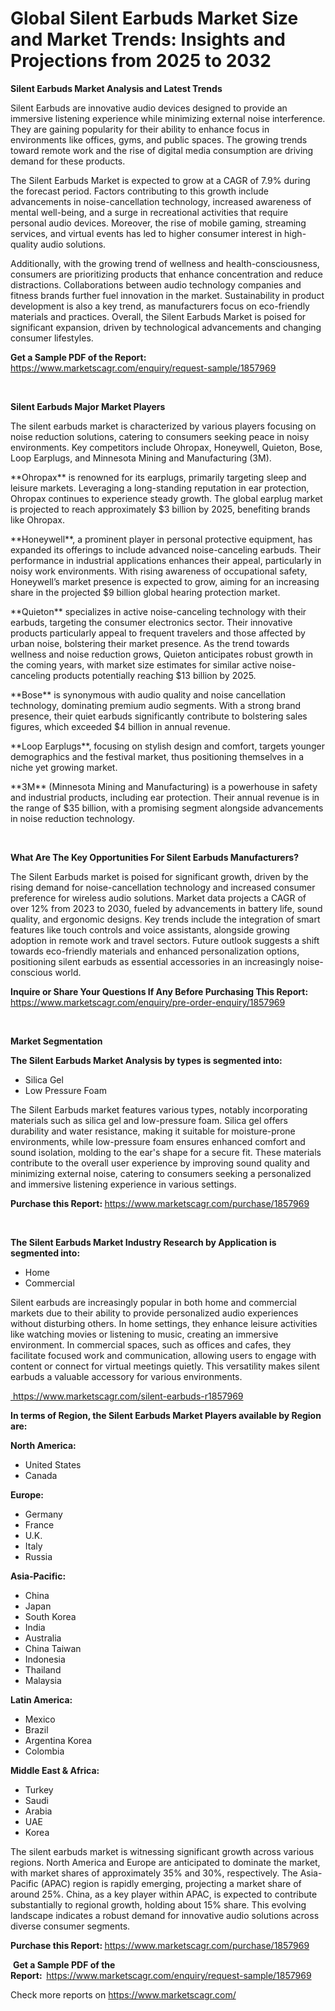 <p><h1>Global Silent Earbuds Market Size and Market Trends: Insights and Projections from 2025 to 2032</h1></p><p><strong>Silent Earbuds Market Analysis and Latest Trends</strong></p>
<p><p>Silent Earbuds are innovative audio devices designed to provide an immersive listening experience while minimizing external noise interference. They are gaining popularity for their ability to enhance focus in environments like offices, gyms, and public spaces. The growing trends toward remote work and the rise of digital media consumption are driving demand for these products.</p><p>The Silent Earbuds Market is expected to grow at a CAGR of 7.9% during the forecast period. Factors contributing to this growth include advancements in noise-cancellation technology, increased awareness of mental well-being, and a surge in recreational activities that require personal audio devices. Moreover, the rise of mobile gaming, streaming services, and virtual events has led to higher consumer interest in high-quality audio solutions.</p><p>Additionally, with the growing trend of wellness and health-consciousness, consumers are prioritizing products that enhance concentration and reduce distractions. Collaborations between audio technology companies and fitness brands further fuel innovation in the market. Sustainability in product development is also a key trend, as manufacturers focus on eco-friendly materials and practices. Overall, the Silent Earbuds Market is poised for significant expansion, driven by technological advancements and changing consumer lifestyles.</p></p>
<p><strong>Get a Sample PDF of the Report:&nbsp;</strong> <a href="https://www.marketscagr.com/enquiry/request-sample/1857969?utm_campaign=2276&utm_medium=2&utm_source=Github&utm_content=ia&utm_term=09022025&utm_id=silent-earbuds">https://www.marketscagr.com/enquiry/request-sample/1857969</a></p>
<p>&nbsp;</p>
<p><strong>Silent Earbuds Major Market Players</strong></p>
<p><p>The silent earbuds market is characterized by various players focusing on noise reduction solutions, catering to consumers seeking peace in noisy environments. Key competitors include Ohropax, Honeywell, Quieton, Bose, Loop Earplugs, and Minnesota Mining and Manufacturing (3M).</p><p>**Ohropax** is renowned for its earplugs, primarily targeting sleep and leisure markets. Leveraging a long-standing reputation in ear protection, Ohropax continues to experience steady growth. The global earplug market is projected to reach approximately $3 billion by 2025, benefiting brands like Ohropax.</p><p>**Honeywell**, a prominent player in personal protective equipment, has expanded its offerings to include advanced noise-canceling earbuds. Their performance in industrial applications enhances their appeal, particularly in noisy work environments. With rising awareness of occupational safety, Honeywell’s market presence is expected to grow, aiming for an increasing share in the projected $9 billion global hearing protection market.</p><p>**Quieton** specializes in active noise-canceling technology with their earbuds, targeting the consumer electronics sector. Their innovative products particularly appeal to frequent travelers and those affected by urban noise, bolstering their market presence. As the trend towards wellness and noise reduction grows, Quieton anticipates robust growth in the coming years, with market size estimates for similar active noise-canceling products potentially reaching $13 billion by 2025.</p><p>**Bose** is synonymous with audio quality and noise cancellation technology, dominating premium audio segments. With a strong brand presence, their quiet earbuds significantly contribute to bolstering sales figures, which exceeded $4 billion in annual revenue.</p><p>**Loop Earplugs**, focusing on stylish design and comfort, targets younger demographics and the festival market, thus positioning themselves in a niche yet growing market.</p><p>**3M** (Minnesota Mining and Manufacturing) is a powerhouse in safety and industrial products, including ear protection. Their annual revenue is in the range of $35 billion, with a promising segment alongside advancements in noise reduction technology.</p></p>
<p>&nbsp;</p>
<p><strong>What Are The Key Opportunities For Silent Earbuds Manufacturers?</strong></p>
<p><p>The Silent Earbuds market is poised for significant growth, driven by the rising demand for noise-cancellation technology and increased consumer preference for wireless audio solutions. Market data projects a CAGR of over 12% from 2023 to 2030, fueled by advancements in battery life, sound quality, and ergonomic designs. Key trends include the integration of smart features like touch controls and voice assistants, alongside growing adoption in remote work and travel sectors. Future outlook suggests a shift towards eco-friendly materials and enhanced personalization options, positioning silent earbuds as essential accessories in an increasingly noise-conscious world.</p></p>
<p><strong>Inquire or Share Your Questions If Any Before Purchasing This Report:</strong> <a href="https://www.marketscagr.com/enquiry/pre-order-enquiry/1857969?utm_campaign=2276&utm_medium=2&utm_source=Github&utm_content=ia&utm_term=09022025&utm_id=silent-earbuds">https://www.marketscagr.com/enquiry/pre-order-enquiry/1857969</a></p>
<p>&nbsp;</p>
<p><strong>Market Segmentation</strong></p>
<p><strong>The Silent Earbuds Market Analysis by types is segmented into:</strong></p>
<p><ul><li>Silica Gel</li><li>Low Pressure Foam</li></ul></p>
<p><p>The Silent Earbuds market features various types, notably incorporating materials such as silica gel and low-pressure foam. Silica gel offers durability and water resistance, making it suitable for moisture-prone environments, while low-pressure foam ensures enhanced comfort and sound isolation, molding to the ear's shape for a secure fit. These materials contribute to the overall user experience by improving sound quality and minimizing external noise, catering to consumers seeking a personalized and immersive listening experience in various settings.</p></p>
<p><strong>Purchase this Report:&nbsp;</strong><a href="https://www.marketscagr.com/purchase/1857969?utm_campaign=2276&utm_medium=2&utm_source=Github&utm_content=ia&utm_term=09022025&utm_id=silent-earbuds">https://www.marketscagr.com/purchase/1857969</a></p>
<p>&nbsp;</p>
<p><strong>The Silent Earbuds Market Industry Research by Application is segmented into:</strong></p>
<p><ul><li>Home</li><li>Commercial</li></ul></p>
<p><p>Silent earbuds are increasingly popular in both home and commercial markets due to their ability to provide personalized audio experiences without disturbing others. In home settings, they enhance leisure activities like watching movies or listening to music, creating an immersive environment. In commercial spaces, such as offices and cafes, they facilitate focused work and communication, allowing users to engage with content or connect for virtual meetings quietly. This versatility makes silent earbuds a valuable accessory for various environments.</p></p>
<p><a href="https://www.marketscagr.com/silent-earbuds-r1857969?utm_campaign=2276&utm_medium=2&utm_source=Github&utm_content=ia&utm_term=09022025&utm_id=silent-earbuds">&nbsp;https://www.marketscagr.com/silent-earbuds-r1857969</a></p>
<p><strong>In terms of Region, the Silent Earbuds Market Players available by Region are:</strong></p>
<p>
    <p> <strong> North America: </strong>
        <ul>
            <li>United States</li>
            <li>Canada</li>
        </ul>
        </p> 
    <p> <strong> Europe: </strong>
        <ul>
            <li>Germany</li>
            <li>France</li>
            <li>U.K.</li>
            <li>Italy</li>
            <li>Russia</li>
        </ul>
        </p> 
    <p> <strong> Asia-Pacific: </strong>
        <ul>
            <li>China</li>
            <li>Japan</li>
            <li>South Korea</li>
            <li>India</li>
            <li>Australia</li>
            <li>China Taiwan</li>
            <li>Indonesia</li>
            <li>Thailand</li>
            <li>Malaysia</li>
        </ul>
        </p> 
    <p> <strong> Latin America: </strong>
        <ul>
            <li>Mexico</li>
            <li>Brazil</li>
            <li>Argentina Korea</li>
            <li>Colombia</li>
        </ul>
        </p> 
    <p> <strong> Middle East & Africa: </strong>
        <ul>
            <li>Turkey</li>
            <li>Saudi</li>
            <li>Arabia</li>
            <li>UAE</li>
            <li>Korea</li>
        </ul>
    </p>
    </p>
<p><p>The silent earbuds market is witnessing significant growth across various regions. North America and Europe are anticipated to dominate the market, with market shares of approximately 35% and 30%, respectively. The Asia-Pacific (APAC) region is rapidly emerging, projecting a market share of around 25%. China, as a key player within APAC, is expected to contribute substantially to regional growth, holding about 15% share. This evolving landscape indicates a robust demand for innovative audio solutions across diverse consumer segments.</p></p>
<p><strong>Purchase this Report: </strong><a href="https://www.marketscagr.com/purchase/1857969?utm_campaign=2276&utm_medium=2&utm_source=Github&utm_content=ia&utm_term=09022025&utm_id=silent-earbuds">https://www.marketscagr.com/purchase/1857969</a></p>
<p>&nbsp;<strong>Get a Sample PDF of the Report:&nbsp;&nbsp;</strong><a href="https://www.marketscagr.com/enquiry/request-sample/1857969?utm_campaign=2276&utm_medium=2&utm_source=Github&utm_content=ia&utm_term=09022025&utm_id=silent-earbuds">https://www.marketscagr.com/enquiry/request-sample/1857969</a></p>
<p><strong></strong></p>
<p>Check more reports on <a href="https://www.marketscagr.com/?utm_campaign=2276&utm_medium=2&utm_source=Github&utm_content=ia&utm_term=09022025&utm_id=silent-earbuds">https://www.marketscagr.com/</a></p>